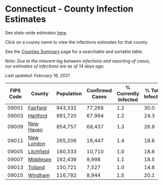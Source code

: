 # Connecticut - County Infection Estimates

See state-wide estimates [here](/infections/us-ct).

Click on a county name to view the infections estimates for that county.

See the [Counties Summary](/infections/summary-counties) page for a searchable and sortable table.

*Note: Due to the inherent lag between infections and reporting of cases, our estimates of infections are as of 14 days ago.*

*Last updated: February 16, 2021*

|   FIPS Code |                   County |   Population |   Confirmed Cases |   % Currently Infected |   % Total Infected |
|-------------|--------------------------|--------------|-------------------|------------------------|--------------------|
|       09001 |   [Fairfield](fairfield) |      943,332 |            77,266 |                    1.2 |               30.0 |
|       09003 |     [Hartford](hartford) |      891,720 |            67,994 |                    1.2 |               24.3 |
|       09009 |   [New Haven](new-haven) |      854,757 |            68,437 |                    1.3 |               26.9 |
|       09011 | [New London](new-london) |      265,206 |            18,447 |                    1.4 |               18.6 |
|       09005 | [Litchfield](litchfield) |      180,333 |            10,710 |                    1.0 |               18.8 |
|       09007 |   [Middlesex](middlesex) |      162,436 |             9,998 |                    1.1 |               18.5 |
|       09013 |       [Tolland](tolland) |      150,721 |             7,527 |                    1.0 |               14.8 |
|       09015 |       [Windham](windham) |      116,782 |             8,944 |                    1.5 |               20.1 |